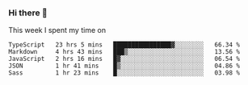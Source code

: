 ### Hi there 👋

<!--
**qiruohan/qiruohan** is a ✨ _special_ ✨ repository because its `README.md` (this file) appears on your GitHub profile.

Here are some ideas to get you started:

- 🔭 I’m currently working on ...
- 🌱 I’m currently learning ...
- 👯 I’m looking to collaborate on ...
- 🤔 I’m looking for help with ...
- 💬 Ask me about ...
- 📫 How to reach me: ...
- 😄 Pronouns: ...
- ⚡ Fun fact: ...
-->

This week I spent my time on 
<!--START_SECTION:waka-->
```text
TypeScript   23 hrs 5 mins   ████████████████▓░░░░░░░░   66.34 % 
Markdown     4 hrs 43 mins   ███▒░░░░░░░░░░░░░░░░░░░░░   13.56 % 
JavaScript   2 hrs 16 mins   █▓░░░░░░░░░░░░░░░░░░░░░░░   06.54 % 
JSON         1 hr 41 mins    █▒░░░░░░░░░░░░░░░░░░░░░░░   04.86 % 
Sass         1 hr 23 mins    █░░░░░░░░░░░░░░░░░░░░░░░░   03.98 % 
```
<!--END_SECTION:waka-->
